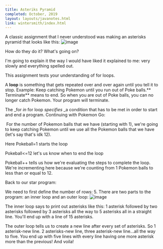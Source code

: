 ```yaml
---
title: Asteriks Pyramid
completed: October, 2019
layout: layouts/javanotes.html
link: wintersmith/index.html
---
```

A classic assignment that I never understood was making an asterisks pyramid that looks like this:
![image](https://64.media.tumblr.com/4deceb0418577a134b54bb7f318026fb/f1ed076fe0b5b56a-d7/s540x810/8ebfc59b93f30a4f68211cf5e95ee53f49829293.png)

How do they do it? What's going on?

I'm going to explain it the way I would have liked it explained to me: very slowly and everything spelled out.

 This assignment tests your understanding of for loops.

A **loop** is something that gets repeated over and over again until you tell it to stop. Example: Keep catching Pokemon until you run out of Poke balls.** Terminate** means to end. So when you are out of Poke balls, you can no longer catch Pokemon. Your program will terminate.

The _for _in_ for loop _specifies_ _a condition that has to be met in order to start and end a program. Continuing with Pokemon Go:

 &nbsp;For the number of Pokemon balls that we have (starting with 1), we're going to keep catching Pokemon until we use all the Pokemon balls that we have (let's say that's idk 12).

Here Pokeball=1 starts the loop

Pokeball&lt;=12 let's us know when to end the loop

Pokeball++ tells us how we're evaluating the steps to complete the loop. We're incrementing here because we're counting from 1 Pokemon balls to less than or equal to 12.

Back to our star program:

We need to first define the number of rows: 5. There are two parts to the program: an inner loop and an outer loop:
![image](https://64.media.tumblr.com/d984fabfbf6e0efa305687341fc9eb47/f1ed076fe0b5b56a-6c/s540x810/4352ca34ec3f71118b701d0a29dc1629f2aad3bf.png)

The inner loop says to print out asterisks like this: 1 asterisk followed by two asterisks followed by 3 asterisks all the way to 5 asterisks all in a straight line. You'll end up with a line of 15 asterisks.

The outer loop tells us to create a new line after every set of asterisks. So 1 asterisk-new line. 2 asterisks-new line, three asterisk-new line...all the way to five. You end up with five lines with every line having one more asterisk more than the previous! And voila! 